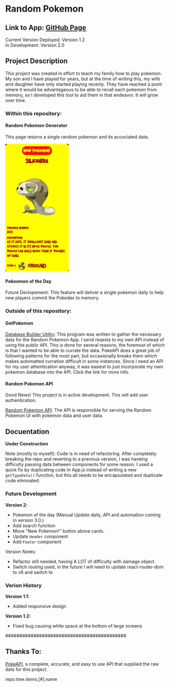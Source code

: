 # Random Pokemon

## Link to App: [GitHub Page](https://davidmiles1925.github.io/random-pokemon-react/)

Current Version Deployed: Version 1.2  
In Development: Version 2.0

## Project Description

This project was created in effort to teach my family how to play pokemon. My son and I have played for years, but at the time of writing this, my wife and daughter have only started playing recenly. They have reached a point where it would be advantageous to be able to recall each pokemon from memory, so I developed this tool to aid them in that endeavor. It will grow over time.

### Within this repository:

#### Random Pokemon Generator

This page returns a single random pokemon and its accociated data.

<img src="./src/images/readme/screenshot_v1.png" alt="draft" width="200"/>

#### Pokeomon of the Day

Future Devlopement: This feature will deliver a single pokemon daily to help new players commit the Pokedex to memory.

### Outside of this repository:

#### GetPokemon

[Database Builder Utility](https://github.com/DavidMiles1925/get-pokemon):
This program was written to gather the necessary data for the Random Pokemon App. I send reqests to my own API instead of using the public API. This is done for several reasons, the foremost of which is that I wanted to be able to currate the data. PokeAPI does a great job of following patterns for the most part, but occasionally breaks them which makes automatted curration difficult in some instances. Since I need an API for my user athentication anyway, it was easiest to just incorporate my own pokemon database into the API. Click the link for more info.

#### Random Pokemon API

Good News! This project is in active development. This will add user authentication.

[Random Pokemon API](https://github.com/DavidMiles1925/Random-Pokemon): The API is responsible for serving the Random Pokemon UI with pokemon data and user data.

## Docuentation

**Under Construction**

Note (mostly to myself): Code is in need of refactoring. After completely breaking the repo and reverting to a previous version, I was haveing difficulty passing data between components for some reason. I used a quick fix by duplicating code in App.js instead of writing a new `getTypeData()` function, but this all needs to be encapsulated and duplicate code eliminated.

### Future Development

**Version 2:**

- Pokemon of the day (Manual Update daily, API and automation coming in version 3.0.)
- Add search function
- Move "New Pokemon!" button above cards.
- Update `Header` component
- Add `Footer` component

Version Notes:

- Refactor still needed, having A LOT of difficulty with damage object.
- Switch routing used, in the future I will need to update react-router-dom to v6 and switch to <Routes>

### Verion History

**Version 1.1:**

- Added responsive design

**Version 1.2:**

- Fixed bug causing white space at the bottom of large screens

###########################################

## Thanks To:

[PokeAPI](https://pokeapi.co/), a complete, accurate, and easy to use API that supplied the raw data for this project.

repo.tree.items.[#].name
